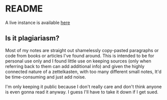 # README
A live instance is available [here](https://exobrain.haff.xyz)

## Is it plagiariasm?
Most of my notes are straight out shamelessly copy-pasted paragraphs or code from books or articles I've found around. This is intended to be for personal use only and I found little use on keeping sources (only when referring back to them can add additional info) and given the highly connected nature of a zettelkasten, with too many different small notes, It'd be time-consuming and just add noise.

I'm only keeping it public because I don't really care and don't think anyone is even gonna read it anyway. I guess I'll have to take it down if I get sued.

